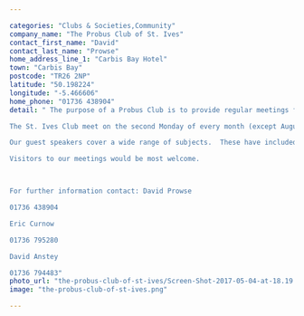 ```yaml
---

categories: "Clubs & Societies,Community"
company_name: "The Probus Club of St. Ives"
contact_first_name: "David"
contact_last_name: "Prowse"
home_address_line_1: "Carbis Bay Hotel"
town: "Carbis Bay"
postcode: "TR26 2NP"
latitude: "50.198224"
longitude: "-5.466606"
home_phone: "01736 438904"
detail: " The purpose of a Probus Club is to provide regular meetings for retired and semi-retired men to meet others with similar interests.

The St. Ives Club meet on the second Monday of every month (except August) at Carbis Bay Hotel at 10.00am.

Our guest speakers cover a wide range of subjects.  These have included talks on Fishing, Mining, Travel, Exploration, Berlin during the Cold War and Crime Scene Investigation.

Visitors to our meetings would be most welcome.



For further information contact: David Prowse

01736 438904

Eric Curnow

01736 795280

David Anstey

01736 794483"
photo_url: "the-probus-club-of-st-ives/Screen-Shot-2017-05-04-at-18.19.43.png.png"
image: "the-probus-club-of-st-ives.png"

---
```

